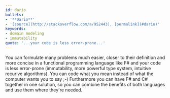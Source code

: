 ```yaml
---
id: dario
bullets:
- '**Dario**'
- '[source](http://stackoverflow.com/a/952443), [permalink](#dario)'
keywords:
- domain modeling
- immutability
quote: '...your code is less error-prone...'
---
```

You can formulate many problems much easier, closer to their definition and more concise in a
functional programming language like F# and your code is less error-prone (immutability, more powerful type system, intuitive recurive algorithms).
You can code what you mean instead of what the computer wants you to say ;-)  Furthermore you
can have F# and C# together in one solution, so you can combine the benefits of both
languages and use them where they're needed.
